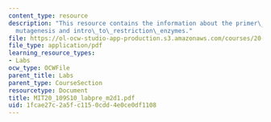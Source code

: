 ```yaml
---
content_type: resource
description: "This resource contains the information about the primer\_design\_for\_\
  mutagenesis and intro\_to\_restriction\_enzymes."
file: https://ol-ocw-studio-app-production.s3.amazonaws.com/courses/20-109-laboratory-fundamentals-in-biological-engineering-spring-2010/1fcae27c2a5fc1150cdd4e0ce0df1108_MIT20_109S10_labpre_m2d1.pdf
file_type: application/pdf
learning_resource_types:
- Labs
ocw_type: OCWFile
parent_title: Labs
parent_type: CourseSection
resourcetype: Document
title: MIT20_109S10_labpre_m2d1.pdf
uid: 1fcae27c-2a5f-c115-0cdd-4e0ce0df1108
---
```

